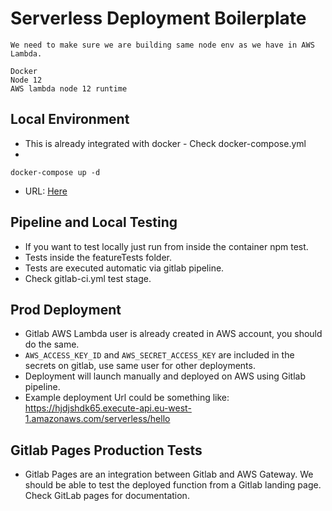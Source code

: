 
# Serverless Deployment Boilerplate

```$bash
We need to make sure we are building same node env as we have in AWS Lambda.

Docker 
Node 12
AWS lambda node 12 runtime
```

## Local Environment

* This is already integrated with docker - Check docker-compose.yml
* 
```$bash
docker-compose up -d
```
* URL: [Here](http://0.0.0.0/serverless/hello)

## Pipeline and Local Testing
* If you want to test locally just run from inside the container npm test.
* Tests inside the featureTests folder. 
* Tests are executed automatic via gitlab pipeline.
* Check gitlab-ci.yml test stage.

## Prod Deployment
* Gitlab AWS Lambda user is already created in AWS account, you should do the same.
* `AWS_ACCESS_KEY_ID` and `AWS_SECRET_ACCESS_KEY` are included in the secrets on gitlab, use same user for other deployments.
* Deployment will launch manually and deployed on AWS using Gitlab pipeline.
* Example deployment Url could be something like: https://hjdjshdk65.execute-api.eu-west-1.amazonaws.com/serverless/hello

## Gitlab Pages Production Tests
* Gitlab Pages are an integration between Gitlab and AWS Gateway. We should be able to test the deployed function from a Gitlab
landing page. Check GitLab pages for documentation.





